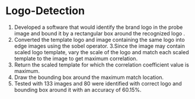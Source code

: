 # Logo-Detection

1. Developed a software that would identify the brand logo in the probe image and bound it by a rectangular 
box around the recognized logo .
2. Converted the template logo and image containing the same logo into edge images using the sobel operator.
3.Since the image may contain scaled logo template, vary the scale of the logo and match each scaled template 
to the image to get maximum correlation.
4. Return the scaled template for which the correlation coefficient value is maximum.
5. Draw the bounding box around the maximum match location.
6. Tested with 133 images and 80 were identified with correct logo and bounding box around it with an accuracy of 60.15%.
